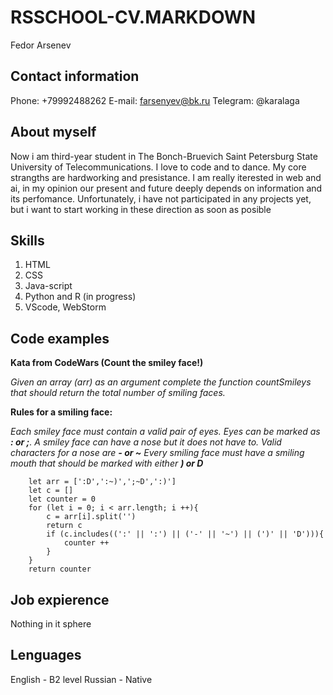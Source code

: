 # RSSCHOOL-CV.MARKDOWN

Fedor Arsenev

## Contact information

Phone: +79992488262
E-mail: farsenyev@bk.ru
Telegram: @karalaga

## About myself

Now i am third-year student in The Bonch-Bruevich Saint Petersburg State University of Telecommunications. I love to code and to dance. My core strangths are hardworking and presistance. I am really iterested in web and ai, in my opinion our present and future deeply depends on information and its perfomance. Unfortunately, i have not participated in any projects yet, but i want to start working in these direction as soon as posible

## Skills

1. HTML
2. CSS
3. Java-script
4. Python and R (in progress)
5. VScode, WebStorm

## Code examples

**Kata from CodeWars (Count the smiley face!)**

*Given an array (arr) as an argument complete the function countSmileys that should return the total number of smiling faces.*

**Rules for a smiling face:**

*Each smiley face must contain a valid pair of eyes. Eyes can be marked as **: or ;**. A smiley face can have a nose but it does not have to. Valid characters for a nose are **- or ~***
*Every smiling face must have a smiling mouth that should be marked with either **) or D***

        let arr = [':D',':~)',';~D',':)']
        let c = []
        let counter = 0
        for (let i = 0; i < arr.length; i ++){
            c = arr[i].split('')
            return c
            if (c.includes((':' || ':') || ('-' || '~') || (')' || 'D'))){
                counter ++
            }
        }
        return counter 

## Job expierence

Nothing in it sphere

## Lenguages

English - B2 level
Russian - Native